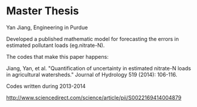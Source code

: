 # Master Thesis
Yan Jiang, Engineering in Purdue

Developed a published mathematic model for forecasting the errors in estimated pollutant loads (eg.nitrate-N).

The codes that make this paper happens: 

Jiang, Yan, et al. "Quantification of uncertainty in estimated nitrate-N loads in agricultural watersheds." Journal of Hydrology 519 (2014): 106-116.

Codes written during 2013-2014

http://www.sciencedirect.com/science/article/pii/S0022169414004879
